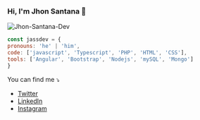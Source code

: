 ### Hi, I'm Jhon Santana 👋 

![Jhon-Santana-Dev](https://user-images.githubusercontent.com/44902547/95610518-127aba00-0a26-11eb-8347-0a486d4c0f4c.jpeg)

``` js
const jassdev = {
pronouns: 'he' | 'him',
code: ['javascript', 'Typescript', 'PHP', 'HTML', 'CSS'],
tools: ['Angular', 'Bootstrap', 'Nodejs', 'mySQL', 'Mongo']
}
```
You can find me :arrow_heading_down:
- [Twitter](https://twitter.com/Alexx_1208)
- [LinkedIn](https://www.linkedin.com/in/jhonalexsantana/)
- [Instagram](https://www.instagram.com/jalexx_s/)

<!--
**Jalexx08/Jalexx08** is a ✨ _special_ ✨ repository because its `README.md` (this file) appears on your GitHub profile.

Here are some ideas to get you started:

- 🔭 I’m currently working on ...
- 🌱 I’m currently learning ...
- 👯 I’m looking to collaborate on ...
- 🤔 I’m looking for help with ...
- 💬 Ask me about ...
- 📫 How to reach me: ...
- 😄 Pronouns: ...
- ⚡ Fun fact: ...
-->
